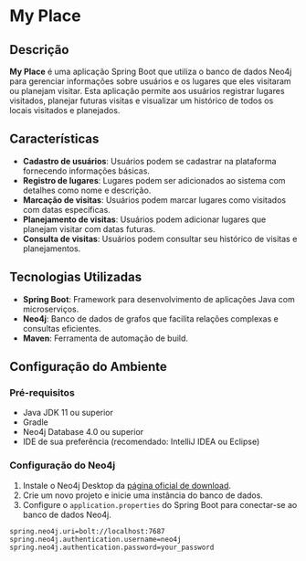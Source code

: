 # My Place

## Descrição

**My Place** é uma aplicação Spring Boot que utiliza o banco de dados Neo4j para gerenciar informações sobre usuários e os lugares que eles visitaram ou planejam visitar. Esta aplicação permite aos usuários registrar lugares visitados, planejar futuras visitas e visualizar um histórico de todos os locais visitados e planejados.

## Características

- **Cadastro de usuários**: Usuários podem se cadastrar na plataforma fornecendo informações básicas.
- **Registro de lugares**: Lugares podem ser adicionados ao sistema com detalhes como nome e descrição.
- **Marcação de visitas**: Usuários podem marcar lugares como visitados com datas específicas.
- **Planejamento de visitas**: Usuários podem adicionar lugares que planejam visitar com datas futuras.
- **Consulta de visitas**: Usuários podem consultar seu histórico de visitas e planejamentos.

## Tecnologias Utilizadas

- **Spring Boot**: Framework para desenvolvimento de aplicações Java com microserviços.
- **Neo4j**: Banco de dados de grafos que facilita relações complexas e consultas eficientes.
- **Maven**: Ferramenta de automação de build.

## Configuração do Ambiente

### Pré-requisitos

- Java JDK 11 ou superior
- Gradle
- Neo4j Database 4.0 ou superior
- IDE de sua preferência (recomendado: IntelliJ IDEA ou Eclipse)

### Configuração do Neo4j

1. Instale o Neo4j Desktop da [página oficial de download](https://neo4j.com/download/).
2. Crie um novo projeto e inicie uma instância do banco de dados.
3. Configure o `application.properties` do Spring Boot para conectar-se ao banco de dados Neo4j.

```properties
spring.neo4j.uri=bolt://localhost:7687
spring.neo4j.authentication.username=neo4j
spring.neo4j.authentication.password=your_password
